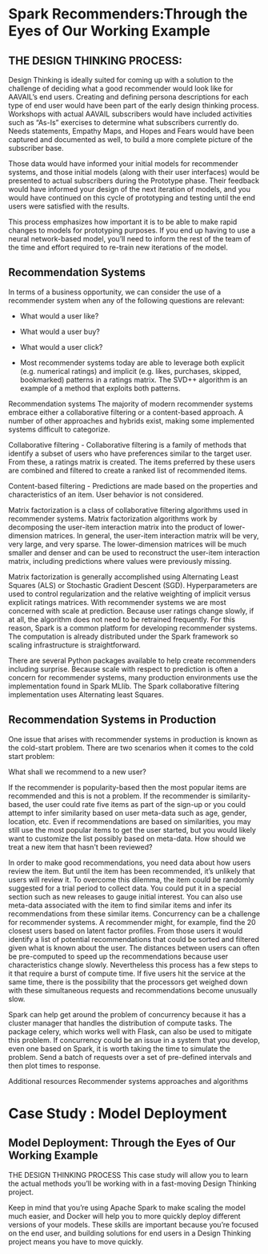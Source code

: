 



# Spark Recommenders:Through the Eyes of Our Working Example

## THE DESIGN THINKING PROCESS:

Design Thinking is ideally suited for coming up with a solution to the challenge of deciding what a good recommender would look like for AAVAIL’s end users. Creating and defining persona descriptions for each type of end user would have been part of the early design thinking process. Workshops with actual AAVAIL subscribers would have included activities such as “As-Is” exercises to determine what subscribers currently do. Needs statements, Empathy Maps, and Hopes and Fears would have been captured and documented as well, to build a more complete picture of the subscriber base.

Those data would have informed your initial models for recommender systems, and those initial models (along with their user interfaces) would be presented to actual subscribers during the Prototype phase. Their feedback would have informed your design of the next iteration of models, and you would have continued on this cycle of prototyping and testing until the end users were satisfied with the results.

This process emphasizes how important it is to be able to make rapid changes to models for prototyping purposes. If you end up having to use a neural network-based model, you’ll need to inform the rest of the team of the time and effort required to re-train new iterations of the model.

## Recommendation Systems
In terms of a business opportunity, we can consider the use of a recommender system when any of the following questions are relevant:

- What would a user like?
- What would a user buy?
- What would a user click?

- Most recommender systems today are able to leverage both explicit (e.g. numerical ratings) and implicit (e.g. likes, purchases, skipped, bookmarked) patterns in a ratings matrix. The SVD++ algorithm is an example of a method that exploits both patterns.


Recommendation systems
The majority of modern recommender systems embrace either a collaborative filtering or a content-based approach. A number of other approaches and hybrids exist, making some implemented systems difficult to categorize.

Collaborative filtering - Collaborative filtering is a family of methods that identify a subset of users who have preferences similar to the target user. From these, a ratings matrix is created. The items preferred by these users are combined and filtered to create a ranked list of recommended items.

Content-based filtering - Predictions are made based on the properties and characteristics of an item. User behavior is not considered.

Matrix factorization is a class of collaborative filtering algorithms used in recommender systems. Matrix factorization algorithms work by decomposing the user-item interaction matrix into the product of lower-dimension matrices. In general, the user-item interaction matrix will be very, very large, and very sparse. The lower-dimension matrices will be much smaller and denser and can be used to reconstruct the user-item interaction matrix, including predictions where values were previously missing.

Matrix factorization is generally accomplished using Alternating Least Squares (ALS) or Stochastic Gradient Descent (SGD). Hyperparameters are used to control regularization and the relative weighting of implicit versus explicit ratings matrices. With recommender systems we are most concerned with scale at prediction. Because user ratings change slowly, if at all, the algorithm does not need to be retrained frequently. For this reason, Spark is a common platform for developing recommender systems. The computation is already distributed under the Spark framework so scaling infrastructure is straightforward.

There are several Python packages available to help create recommenders including surprise. Because scale with respect to prediction is often a concern for recommender systems, many production environments use the implementation found in Spark MLlib. The Spark collaborative filtering implementation uses Alternating least Squares.


## Recommendation Systems in Production
One issue that arises with recommender systems in production is known as the cold-start problem. There are two scenarios when it comes to the cold start problem:

What shall we recommend to a new user?

If the recommender is popularity-based then the most popular items are recommended and this is not a problem. If the recommender is similarity-based, the user could rate five items as part of the sign-up or you could attempt to infer similarity based on user meta-data such as age, gender, location, etc. Even if recommendations are based on similarities, you may still use the most popular items to get the user started, but you would likely want to customize the list possibly based on meta-data.
How should we treat a new item that hasn't been reviewed?

In order to make good recommendations, you need data about how users review the item. But until the item has been recommended, it’s unlikely that users will review it. To overcome this dilemma, the item could be randomly suggested for a trial period to collect data. You could put it in a special section such as new releases to gauge initial interest. You can also use meta-data associated with the item to find similar items and infer its recommendations from these similar items.
Concurrency can be a challenge for recommender systems. A recommender might, for example, find the 20 closest users based on latent factor profiles. From those users it would identify a list of potential recommendations that could be sorted and filtered given what is known about the user. The distances between users can often be pre-computed to speed up the recommendations because user characteristics change slowly. Nevertheless this process has a few steps to it that require a burst of compute time. If five users hit the service at the same time, there is the possibility that the processors get weighed down with these simultaneous requests and recommendations become unusually slow.

Spark can help get around the problem of concurrency because it has a cluster manager that handles the distribution of compute tasks. The package celery, which works well with Flask, can also be used to mitigate this problem. If concurrency could be an issue in a system that you develop, even one based on Spark, it is worth taking the time to simulate the problem. Send a batch of requests over a set of pre-defined intervals and then plot times to response.

Additional resources
Recommender systems approaches and algorithms



# Case Study : Model Deployment

## Model Deployment: Through the Eyes of Our Working Example


THE DESIGN THINKING PROCESS
This case study will allow you to learn the actual methods you’ll be working with in a fast-moving Design Thinking project.

Keep in mind that you’re using Apache Spark to make scaling the model much easier, and Docker will help you to more quickly deploy different versions of your models. These skills are important because you’re focused on the end user, and building solutions for end users in a Design Thinking project means you have to move quickly.